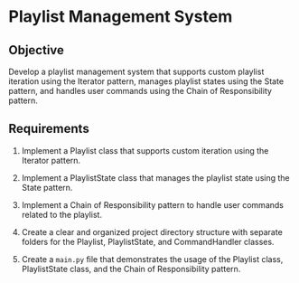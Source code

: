 # Playlist Management System

## Objective

Develop a playlist management system that supports custom playlist iteration using the Iterator pattern, manages playlist states using the State pattern, and handles user commands using the Chain of Responsibility pattern.

## Requirements

1. Implement a Playlist class that supports custom iteration using the Iterator pattern.

2. Implement a PlaylistState class that manages the playlist state using the State pattern.

3. Implement a Chain of Responsibility pattern to handle user commands related to the playlist.

4. Create a clear and organized project directory structure with separate folders for the Playlist, PlaylistState, and CommandHandler classes.

5. Create a `main.py` file that demonstrates the usage of the Playlist class, PlaylistState class, and the Chain of Responsibility pattern.

